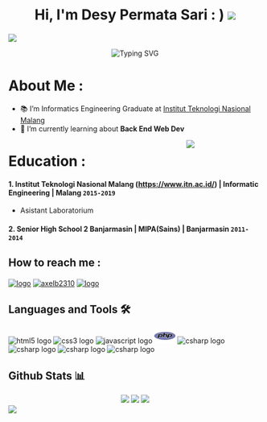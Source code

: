 <h1 align="center">Hi, I'm Desy Permata Sari : ) <img src="https://media.giphy.com/media/mGcNjsfWAjY5AEZNw6/giphy.gif" width="35"></h1>

<!-- Tambahkan karakter anime -->
<img align='center' src="https://media1.giphy.com/media/v1.Y2lkPTc5MGI3NjExd2FvaHA2eGE2aXJ1MXo2czRnamM4aHl1ZGxqcHpod29rd2F1MW01ZCZlcD12MV9pbnRlcm5hbF9naWZfYnlfaWQmY3Q9Zw/de5yu652vsARnyh5x3/giphy.gif" width="150" />

<p align="center">
   <img src="https://readme-typing-svg.demolab.com?font=Fira+Code&weight=600&size=22&pause=1000&color=00FFFF&background=E8FF8500&center=true&vCenter=true&width=435&lines=Welcome+to+My+GitHub+Profile!;Front-End+Web+Developer;Informatics+Engineering+Student" alt="Typing SVG" />
</p>

# About Me :
- 📚 I’m Informatics Engineering Graduate at <a href="https://www.itn.ac.id/">Institut Teknologi Nasional Malang</a>
- 🌱 I’m currently learning about <strong>Back End Web Dev</strong>
   
<img align='right' src="https://media.giphy.com/media/KzJkzjggfGN5Py6nkT/giphy.gif" width="150" />

# Education :
#### 1. Institut Teknologi Nasional Malang (https://www.itn.ac.id/) | Informatic Engineering | Malang `2015-2019`
   - Asistant Laboratorium 

#### 2. Senior High School 2 Banjarmasin | MIPA(Sains) | Banjarmasin `2011-2014`

## How to reach me :

<a href="https://www.linkedin.com/in/desy-permata-sari-55511a203/" target="blank"><img align="center" src="https://raw.githubusercontent.com/rahuldkjain/github-profile-readme-generator/master/src/images/icons/Social/linked-in-alt.svg" alt="logo" height="30" width="40" /></a>
<a href="https://www.instagram.com/desyprmts_/" target="blank"><img align="center" src="https://raw.githubusercontent.com/rahuldkjain/github-profile-readme-generator/master/src/images/icons/Social/instagram.svg" alt="axelb2310" height="30" width="40" /></a>
<a href="https://github.com/Dee-Glit1015" target="blank"><img align="center" src="https://cdn.jsdelivr.net/gh/devicons/devicon/icons/github/github-original.svg" alt="logo" height="30" width="40" /></a>

## Languages and Tools 🛠
<div align="left">
    <img src="https://cdn.jsdelivr.net/gh/devicons/devicon/icons/html5/html5-original.svg" height="30" width="42" alt="html5 logo" />
   <img src="https://cdn.jsdelivr.net/gh/devicons/devicon/icons/css3/css3-original.svg" height="30" width="42" alt="css3 logo" />
   <img src="https://cdn.jsdelivr.net/gh/devicons/devicon/icons/javascript/javascript-original.svg" height="30" width="42" alt="javascript logo" />
   <img src="https://raw.githubusercontent.com/devicons/devicon/master/icons/php/php-original.svg" height="30" width="42" alt="php logo" />
   <img src="https://cdn.jsdelivr.net/gh/devicons/devicon/icons/csharp/csharp-original.svg" height="30" width="42" alt="csharp logo" />
   <img src="https://cdn.jsdelivr.net/gh/devicons/devicon@latest/icons/visualstudio/visualstudio-original.svg" height="30" width="42" alt="csharp logo" />
   <img src="https://cdn.jsdelivr.net/gh/devicons/devicon@latest/icons/vscode/vscode-original.svg" height="30" width="42" alt="csharp logo" />
   <img src="https://cdn.jsdelivr.net/gh/devicons/devicon@latest/icons/canva/canva-original.svg" height="30" width="42" alt="csharp logo" />

</div>

## Github Stats 📊
<div align="center">
   <img height="180em" src="https://github-readme-stats-eight-theta.vercel.app/api?username=RichoAlbertTio&show_icons=true&theme=radical&include_all_commits=true&count_private=true"/>
   <img height="180em" src="https://github-readme-stats-eight-theta.vercel.app/api/top-langs/?username=RichoAlbertTio&layout=compact&langs_count=8&theme=radical"/>
   <img height="180em" src="https://github-readme-streak-stats.herokuapp.com/?user=RichoAlbertTio&&theme=radical"/>
</div>

<img align="center" src="[https://media.giphy.com/media/RI2C8BG0k3E2IrOiTj/giphy.gif](https://media1.giphy.com/media/v1.Y2lkPTc5MGI3NjExd2FvaHA2eGE2aXJ1MXo2czRnamM4aHl1ZGxqcHpod29rd2F1MW01ZCZlcD12MV9pbnRlcm5hbF9naWZfYnlfaWQmY3Q9Zw/de5yu652vsARnyh5x3/giphy.gif)" width="150" />
